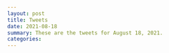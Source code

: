 ```yaml
---
layout: post
title: Tweets
date: 2021-08-18
summary: These are the tweets for August 18, 2021.
categories:
---
```


